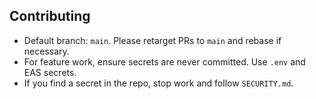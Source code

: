 ## Contributing

- Default branch: `main`. Please retarget PRs to `main` and rebase if necessary.
- For feature work, ensure secrets are never committed. Use `.env` and EAS secrets.
- If you find a secret in the repo, stop work and follow `SECURITY.md`.
